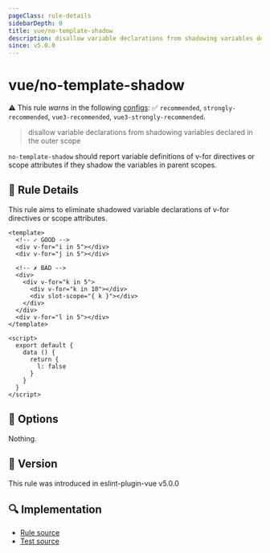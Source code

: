 ```yaml
---
pageClass: rule-details
sidebarDepth: 0
title: vue/no-template-shadow
description: disallow variable declarations from shadowing variables declared in the outer scope
since: v5.0.0
---
```

# vue/no-template-shadow

⚠️ This rule *warns* in the following [configs](https://eslint.vuejs.org/user-guide/#bundle-configurations): ✅ `recommended`, `strongly-recommended`, `vue3-recommended`, `vue3-strongly-recommended`.

<!-- end auto-generated rule header -->

> disallow variable declarations from shadowing variables declared in the outer scope

`no-template-shadow` should report variable definitions of v-for directives or scope attributes if they shadow the variables in parent scopes.

## :book: Rule Details

This rule aims to eliminate shadowed variable declarations of v-for directives or scope attributes.

<eslint-code-block :rules="{'vue/no-template-shadow': ['error']}">

```vue
<template>
  <!-- ✓ GOOD -->
  <div v-for="i in 5"></div>
  <div v-for="j in 5"></div>

  <!-- ✗ BAD -->
  <div>
    <div v-for="k in 5">
      <div v-for="k in 10"></div>
      <div slot-scope="{ k }"></div>
    </div>
  </div>
  <div v-for="l in 5"></div>
</template>

<script>
  export default {
    data () {
      return {
        l: false
      }
    }
  }
</script>
```

</eslint-code-block>

## :wrench: Options

Nothing.

## :rocket: Version

This rule was introduced in eslint-plugin-vue v5.0.0

## :mag: Implementation

- [Rule source](https://github.com/vuejs/eslint-plugin-vue/blob/master/lib/rules/no-template-shadow.js)
- [Test source](https://github.com/vuejs/eslint-plugin-vue/blob/master/tests/lib/rules/no-template-shadow.js)
